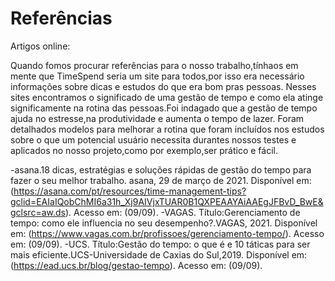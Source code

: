 # Referências

Artigos online:

Quando fomos procurar referências para o nosso trabalho,tínhaos em mente que TimeSpend seria um site para todos,por isso era necessário informações sobre dicas e estudos do que era bom pras pessoas.
Nesses sites encontramos o significado de uma gestão de tempo e como ela atinge significamente na rotina das pessoas.Foi indagado que a gestão de tempo ajuda no estresse,na produtividade e aumenta o tempo de lazer.
Foram detalhados modelos para melhorar a rotina que foram incluídos nos estudos sobre o que um potencial usuário necessita durantes nossos testes e aplicados no nosso projeto,como por exemplo,ser prático e fácil.

-asana.18 dicas, estratégias e soluções rápidas de gestão do tempo para fazer o seu melhor trabalho. asana, 29 de março de 2021. Disponível em: (https://asana.com/pt/resources/time-management-tips?gclid=EAIaIQobChMI6a31h_Xj9AIVjxTUAR0B1QXPEAAYAiAAEgJFBvD_BwE&gclsrc=aw.ds). Acesso em: (09/09).
-VAGAS. Título:Gerenciamento de tempo: como ele influencia no seu desempenho?.VAGAS, 2021. Disponível em: (https://www.vagas.com.br/profissoes/gerenciamento-tempo/). Acesso em: (09/09).
-UCS. Título:Gestão do tempo: o que é e 10 táticas para ser mais eficiente.UCS-Universidade de Caxias do Sul,2019. Disponível em: (https://ead.ucs.br/blog/gestao-tempo). Acesso em: (09/09).
